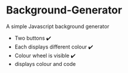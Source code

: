 # Background-Generator
A simple Javascript background generator
<ul> 
<li> Two buttons ✔️ </li>
  <li> Each displays different colour ✔️</li>
  <li> Colour wheel is visible  ✔️</li>
  <li> displays colour and code </li>
</ul>
